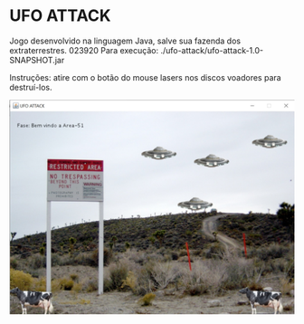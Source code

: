 # UFO ATTACK
Jogo desenvolvido na linguagem Java, salve sua fazenda dos extraterrestres.
023920
Para execução: ./ufo-attack/ufo-attack-1.0-SNAPSHOT.jar

Instruções: atire com o botão do mouse lasers nos discos voadores para destruí-los. 

<img src="https://github.com/adrielkirch/ufoAttack/blob/main/src/main/java/br/unisul/ufo/attack/resources/Game%20screen.jpg?raw=true" width="600px">
